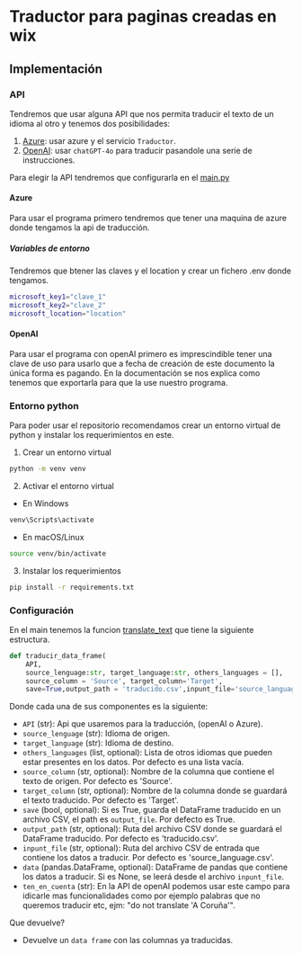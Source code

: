 # Traductor para paginas creadas en wix
## Implementación

### API
Tendremos que usar alguna API que nos permita traducir el texto de un idioma al otro y tenemos dos posibilidades:
1. [Azure](#azure): usar azure y el servicio `Traductor`. 
2. [OpenAI](#openai): usar `chatGPT-4o` para traducir pasandole una serie de instrucciones.

Para elegir la API tendremos que configurarla en el [main.py](main.py) 
#### Azure
Para usar el programa primero tendremos que tener una maquina de azure donde tengamos la api de traducción.
##### Variables de entorno
Tendremos que btener las claves y el location y crear un fichero .env donde tengamos.

```bash
microsoft_key1="clave_1"
microsoft_key2="clave_2"
microsoft_location="location"
```

#### OpenAI
Para usar el programa con openAI primero es imprescindible tener una clave de uso para usarlo que a fecha de creación de este documento la única forma es pagando.
En la documentación se nos explica como tenemos que exportarla para que la use nuestro programa.



### Entorno python
Para poder usar el repositorio recomendamos crear un entorno virtual de python y instalar los requerimientos en este.


1. Crear un entorno virtual
```bash
python -m venv venv
```

2. Activar el entorno virtual 
* En Windows
``` Bash
venv\Scripts\activate
```

* En macOS/Linux
``` bash
source venv/bin/activate
```

3. Instalar los requerimientos
```bash
pip install -r requirements.txt
```


### Configuración
En el main tenemos la funcion [translate_text](main.py) que tiene la siguiente estructura.

```python
def traducir_data_frame(
    API,
    source_lenguage:str, target_language:str, others_languages = [],
    source_column = 'Source', target_column='Target',
    save=True,output_path = 'traducido.csv',inpunt_file='source_language.csv',data=None,ten_en_cuenta='')
```

Donde cada una de sus componentes es la siguiente:
* `API` (str): Api que usaremos para la traducción, (openAI o Azure).
* `source_lenguage` (str): Idioma de origen.
* `target_language` (str): Idioma de destino.
* `others_languages` (list, optional): Lista de otros idiomas que pueden estar presentes en los datos. Por defecto es una lista vacía.
* `source_column` (str, optional): Nombre de la columna que contiene el texto de origen. Por defecto es 'Source'.
* `target_column` (str, optional): Nombre de la columna donde se guardará el texto traducido. Por defecto es 'Target'.
* `save` (bool, optional): Si es True, guarda el DataFrame traducido en un archivo CSV, el path es `output_file`. Por defecto es True.
* `output_path` (str, optional): Ruta del archivo CSV donde se guardará el DataFrame traducido. Por defecto es 'traducido.csv'.
* `inpunt_file` (str, optional): Ruta del archivo CSV de entrada que contiene los datos a traducir. Por defecto es 'source_language.csv'.
* `data` (pandas.DataFrame, optional): DataFrame de pandas que contiene los datos a traducir. Si es None, se leerá desde el archivo `inpunt_file`.
* `ten_en_cuenta` (str): En la API de openAI podemos usar este campo para idicarle mas funcionalidades como por ejemplo palabras que no queremos traducir etc, ejm: "do not translate 'A Coruña'".

Que devuelve?
* Devuelve un `data frame` con las columnas ya traducidas.

